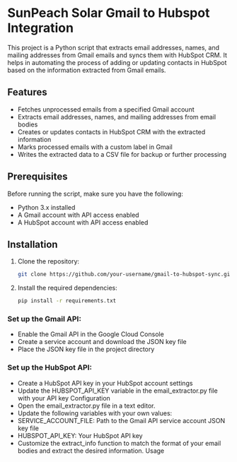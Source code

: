 # SunPeach Solar Gmail to Hubspot Integration

This project is a Python script that extracts email addresses, names, and mailing addresses from Gmail emails and syncs them with HubSpot CRM. It helps in automating the process of adding or updating contacts in HubSpot based on the information extracted from Gmail emails.

## Features

- Fetches unprocessed emails from a specified Gmail account
- Extracts email addresses, names, and mailing addresses from email bodies
- Creates or updates contacts in HubSpot CRM with the extracted information
- Marks processed emails with a custom label in Gmail
- Writes the extracted data to a CSV file for backup or further processing

## Prerequisites

Before running the script, make sure you have the following:

- Python 3.x installed
- A Gmail account with API access enabled
- A HubSpot account with API access enabled

## Installation

1. Clone the repository:

   ```bash
   git clone https://github.com/your-username/gmail-to-hubspot-sync.git

2. Install the required dependencies:

    ```bash
    pip install -r requirements.txt

### Set up the Gmail API:
- Enable the Gmail API in the Google Cloud Console
- Create a service account and download the JSON key file
- Place the JSON key file in the project directory

### Set up the HubSpot API:
- Create a HubSpot API key in your HubSpot account settings
- Update the HUBSPOT_API_KEY variable in the email_extractor.py file with your API key
Configuration
- Open the email_extractor.py file in a text editor.
- Update the following variables with your own values:
- SERVICE_ACCOUNT_FILE: Path to the Gmail API service account JSON key file
- HUBSPOT_API_KEY: Your HubSpot API key
- Customize the extract_info function to match the format of your email bodies and extract the desired information.
Usage

